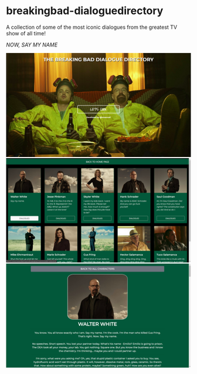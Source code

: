 # breakingbad-dialoguedirectory
A collection of some of the most iconic dialogues from the greatest TV show of all time!

<em>NOW, SAY MY NAME</em>

![](screenshots/landing-page.png)
![](screenshots/characters-page.png)
![](screenshots/dialogue-page.png)
